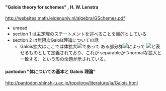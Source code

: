 #### "Galois theory for schemes” , H. W. Lenstra
http://websites.math.leidenuniv.nl/algebra/GSchemes.pdf

- unread 
- section 1 は主定理のステートメントを述べることを目的としている
- section 2 は無限次Galois理論についての話
    - Galois拡大はここでは体拡大<img src="https://latex.codecogs.com/gif.latex?\inline&space;K\subset&space;L" />であって
ある部分群<img src="https://latex.codecogs.com/gif.latex?\inline&space;G\subset&space;\mathrm{Aut}(L)" />によって
<img src="https://latex.codecogs.com/gif.latex?\inline&space;K=L^G" />と表せるものとして定義されており、これが
separableかつnormalな拡大と一致する、という形の命題が示されている。
#### pantodon "体についての基本と Galois 理論"
http://pantodon.shinsh-u.ac.jp/topology/literature/ja/Galois.html
